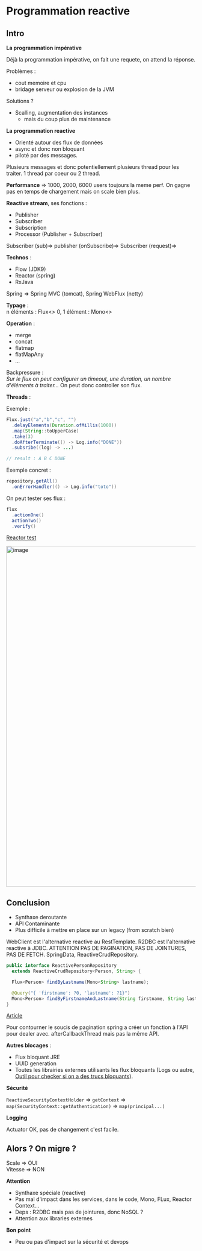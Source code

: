 # Programmation reactive

## Intro

**La programmation impérative**

Déjà la programmation impérative, on fait une requete, on attend la réponse.

Problèmes : 
 - cout memoire et cpu
 - bridage serveur ou explosion de la JVM

Solutions ?
 - Scalling, augmentation des instances
   - mais du coup plus de maintenance

**La programmation reactive**

 - Orienté autour des flux de données
 - async et donc non bloquant
 - piloté par des messages.

Plusieurs messages et donc potentiellement plusieurs thread pour les traiter.
1 thread par coeur ou 2 thread.

**Performance** => 1000, 2000, 6000 users toujours la meme perf. On gagne pas en temps de chargement mais on scale bien plus.

**Reactive stream**, ses fonctions :
 - Publisher
 - Subscriber
 - Subscription
 - Processor (Publisher + Subscriber)

Subscriber (sub)=> publisher (onSubscribe)=> Subscriber (request)=> 

**Technos** : 
 - Flow (JDK9)
 - Reactor (spring)
 - RxJava

Spring => Spring MVC (tomcat), Spring WebFlux (netty)

**Typage** :   
n éléments : Flux<> 
0, 1 élément : Mono<>

**Operation** : 
 - merge
 - concat
 - flatmap
 - flatMapAny
 - ...
 
Backpressure :   
_Sur le flux on peut configurer un timeout, une duration, un nombre d'éléments à traiter..._
On peut donc controller son flux.

**Threads** :  

Exemple :
```java
Flux.just("a","b","c", "")
  .delayElements(Duration.ofMillis(1000))
  .map(String::toUpperCase)
  .take(3)
  .doAfterTerminate(() -> Log.info("DONE"))
  .subsribe((log) -> ...)

// result : A B C DONE
```

Exemple concret :
```java
repository.getAll()
  .onErrorHandler(() -> Log.info("toto"))
```

On peut tester ses flux :  
```java
flux
  .actionOne()
  actionTwo()
  .verify()
```

[Reactor test](https://projectreactor.io/docs/core/release/reference/#testing)

<img width="904" alt="image" src="https://user-images.githubusercontent.com/25029077/164452950-ddf65665-b133-4ff3-b417-e2dd0c9d57e9.png">

## Conclusion

 - Synthaxe deroutante
 - API Contaminante
 - Plus difficile à mettre en place sur un legacy (from scratch bien)


WebClient est l'alternative reactive au RestTemplate.
R2DBC est l'alternative reactive à JDBC. ATTENTION PAS DE PAGINATION, PAS DE JOINTURES, PAS DE FETCH.
SpringData, ReactiveCrudRepository.

```java
public interface ReactivePersonRepository
  extends ReactiveCrudRepository<Person, String> {

  Flux<Person> findByLastname(Mono<String> lastname);

  @Query("{ 'firstname': ?0, 'lastname': ?1}")
  Mono<Person> findByFirstnameAndLastname(String firstname, String lastname);
}
```

[Article](https://spring.io/blog/2016/11/28/going-reactive-with-spring-data)

Pour contourner le soucis de pagination spring a créer un fonction à l'API pour dealer avec. afterCallbackThread mais pas la même API.  

**Autres blocages** : 
 - Flux bloquant JRE
 - UUID generation
 - Toutes les librairies externes utilisants les flux bloquants (Logs ou autre, [Outil pour checker si on a des trucs bloquants](https://github.com/reactor/BlockHound)).

**Sécurité**

`ReactiveSecurityContextHolder` => `getContext` => `map(SecurityContext::getAuthentication)` => `map(principal...)` 

**Logging**

Actuator OK, pas de changement c'est facile.


## Alors ? On migre ?

Scale => OUI  
Vitesse => NON  

**Attention** 
 - Synthaxe spéciale (reactive)
 - Pas mal d'impact dans les services, dans le code, Mono, FLux, Reactor Context...
 - Deps : R2DBC mais pas de jointures, donc NoSQL ?
 - Attention aux libraries externes 

**Bon point**  
 - Peu ou pas d'impact sur la sécurité et devops